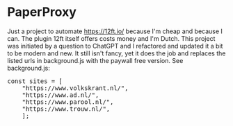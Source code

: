 # PaperProxy

Just a project to automate https://12ft.io/ because I'm cheap and because I can. The plugin 12ft itself offers costs money and I'm Dutch. This project was initiated by a question to ChatGPT and I refactored and updated it a bit to be modern and new. It still isn't fancy, yet it does the job and replaces the listed urls in background.js with the paywall free version. See background.js:

<pre>
const sites = [
	"https://www.volkskrant.nl/", 
	"https://www.ad.nl/",
	"https://www.parool.nl/",
	"https://www.trouw.nl/",
	];
</pre>

